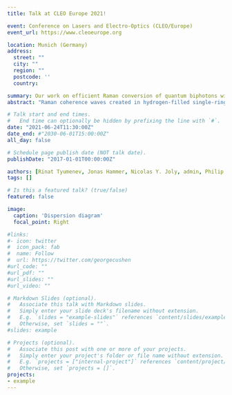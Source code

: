 ```yaml
---
title: Talk at CLEO Europe 2021!

event: Conference on Lasers and Electro-Optics (CLEO/Europe)
event_url: https://www.cleoeurope.org

location: Munich (Germany)
address:
  street: ""
  city: ""
  region: ""
  postcode: ''
  country:

summary: Our work on efficient Raman conversion of quantum biphotons will be virtually presented at CLEO in Munich
abstract: "Raman coherence waves created in hydrogen-filled single-ring hollow-core PCF are used to efficiently frequency up-shift the idler photon from a biphoton pair. Quantum correlations are preserved between the signal photon and the up-shifted idler photon."

# Talk start and end times.
#   End time can optionally be hidden by prefixing the line with `#`.
date: "2021-06-24T11:30:00Z"
date_end: #"2030-06-01T15:00:00Z"
all_day: false

# Schedule page publish date (NOT talk date).
publishDate: "2017-01-01T00:00:00Z"

authors: [Rinat Tyumenev, Jonas Hammer, Nicolas Y. Joly, admin, Philip St.J. Russell]
tags: []

# Is this a featured talk? (true/false)
featured: false

image:
  caption: 'Dispersion diagram'
  focal_point: Right

#links:
#- icon: twitter
#  icon_pack: fab
#  name: Follow
#  url: https://twitter.com/georgecushen
#url_code: ""
#url_pdf: ""
#url_slides: ""
#url_video: ""

# Markdown Slides (optional).
#   Associate this talk with Markdown slides.
#   Simply enter your slide deck's filename without extension.
#   E.g. `slides = "example-slides"` references `content/slides/example-slides.md`.
#   Otherwise, set `slides = ""`.
#slides: example

# Projects (optional).
#   Associate this post with one or more of your projects.
#   Simply enter your project's folder or file name without extension.
#   E.g. `projects = ["internal-project"]` references `content/project/deep-learning/index.md`.
#   Otherwise, set `projects = []`.
projects:
- example
---
```



